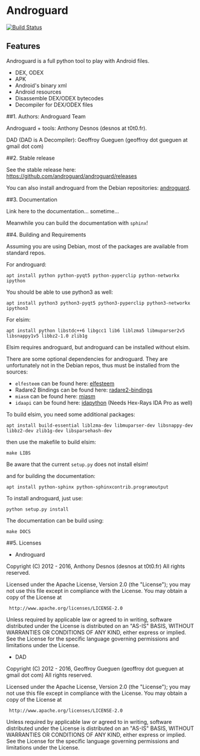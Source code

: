 # Androguard

[![Build Status](https://travis-ci.org/androguard/androguard.svg?branch=master)](https://travis-ci.org/androguard/androguard)

## Features

Androguard is a full python tool to play with Android files.

* DEX, ODEX
* APK
* Android's binary xml
* Android resources
* Disassemble DEX/ODEX bytecodes
* Decompiler for DEX/ODEX files

##1. Authors: Androguard Team

Androguard + tools: Anthony Desnos (desnos at t0t0.fr).

DAD (DAD is A Decompiler): Geoffroy Gueguen (geoffroy dot gueguen at gmail dot com)

##2. Stable release

See the stable release here:
https://github.com/androguard/androguard/releases

You can also install androguard from the Debian repositories: [androguard](http://packages.debian.org/androguard).

##3. Documentation

Link here to the documentation... sometime...

Meanwhile you can build the documentation with `sphinx`!

##4. Building and Requirements

Assuming you are using Debian, most of the packages are available from standard repos.

For androguard:

`apt install python python-pyqt5 python-pyperclip python-networkx ipython`

You should be able to use python3 as well:

`apt install python3 python3-pyqt5 python3-pyperclip python3-networkx ipython3`


For elsim:

`apt install python libstdc++6 libgcc1 lib6 liblzma5 libmuparser2v5 libsnappy1v5 libbz2-1.0 zlib1g`

Elsim requires androguard, but androguard can be installed without elsim.

There are some optional dependencies for androguard. They are unfortunately not in the
Debian repos, thus must be installed from the sources:

* `elfesteem` can be found here: [elfesteem](https://github.com/serpilliere/elfesteem)
* Radare2 Bindings can be found here: [radare2-bindings](https://github.com/radare/radare2-bindings)
* `miasm` can be found here: [miasm](https://github.com/cea-sec/miasm)
* `idaapi` can be found here: [idapython](https://github.com/idapython/src) (Needs Hex-Rays IDA Pro as well)

To build elsim, you need some additional packages:

`apt install build-essential liblzma-dev libmuparser-dev libsnappy-dev libbz2-dev zlib1g-dev libsparsehash-dev`

then use the makefile to build elsim:

`make LIBS`

Be aware that the current `setup.py` does not install elsim!

and for building the documentation:

`apt install python-sphinx python-sphinxcontrib.programoutput`

To install androguard, just use:

`python setup.py install`

The documentation can be build using:

`make DOCS`


##5. Licenses

* Androguard

Copyright (C) 2012 - 2016, Anthony Desnos (desnos at t0t0.fr)
All rights reserved.

Licensed under the Apache License, Version 2.0 (the "License");
you may not use this file except in compliance with the License.
You may obtain a copy of the License at

     http://www.apache.org/licenses/LICENSE-2.0

Unless required by applicable law or agreed to in writing, software
distributed under the License is distributed on an "AS-IS" BASIS,
WITHOUT WARRANTIES OR CONDITIONS OF ANY KIND, either express or implied.
See the License for the specific language governing permissions and
limitations under the License.

* DAD

Copyright (C) 2012 - 2016, Geoffroy Gueguen (geoffroy dot gueguen at gmail dot com)
All rights reserved.

Licensed under the Apache License, Version 2.0 (the "License");
you may not use this file except in compliance with the License.
You may obtain a copy of the License at

     http://www.apache.org/licenses/LICENSE-2.0

Unless required by applicable law or agreed to in writing, software
distributed under the License is distributed on an "AS-IS" BASIS,
WITHOUT WARRANTIES OR CONDITIONS OF ANY KIND, either express or implied.
See the License for the specific language governing permissions and
limitations under the License.
